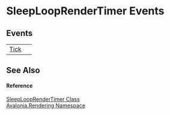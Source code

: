 # SleepLoopRenderTimer Events




## Events
<table>
<tr>
<td><a href="E_Avalonia_Rendering_SleepLoopRenderTimer_Tick">Tick</a></td>
<td> </td>
</tr>
</table>

## See Also


#### Reference
<a href="T_Avalonia_Rendering_SleepLoopRenderTimer">SleepLoopRenderTimer Class</a>  
<a href="N_Avalonia_Rendering">Avalonia.Rendering Namespace</a>  
